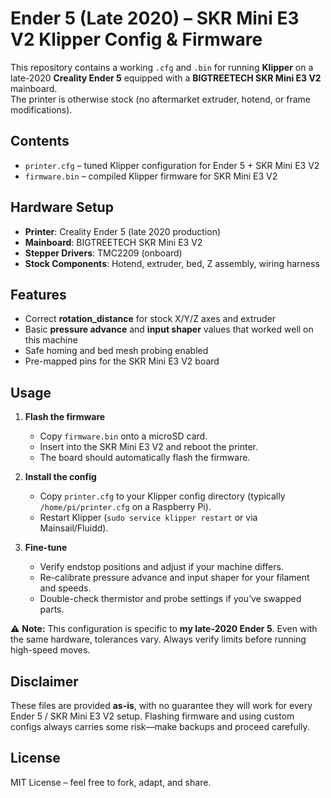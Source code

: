 # Ender 5 (Late 2020) – SKR Mini E3 V2 Klipper Config & Firmware

This repository contains a working `.cfg` and `.bin` for running **Klipper** on a late-2020 **Creality Ender 5** equipped with a **BIGTREETECH SKR Mini E3 V2** mainboard.  
The printer is otherwise stock (no aftermarket extruder, hotend, or frame modifications).

## Contents
- `printer.cfg` – tuned Klipper configuration for Ender 5 + SKR Mini E3 V2  
- `firmware.bin` – compiled Klipper firmware for SKR Mini E3 V2

## Hardware Setup
- **Printer**: Creality Ender 5 (late 2020 production)  
- **Mainboard**: BIGTREETECH SKR Mini E3 V2  
- **Stepper Drivers**: TMC2209 (onboard)  
- **Stock Components**: Hotend, extruder, bed, Z assembly, wiring harness

## Features
- Correct **rotation_distance** for stock X/Y/Z axes and extruder  
- Basic **pressure advance** and **input shaper** values that worked well on this machine  
- Safe homing and bed mesh probing enabled  
- Pre-mapped pins for the SKR Mini E3 V2 board

## Usage

1. **Flash the firmware**  
   - Copy `firmware.bin` onto a microSD card.  
   - Insert into the SKR Mini E3 V2 and reboot the printer.  
   - The board should automatically flash the firmware.  

2. **Install the config**  
   - Copy `printer.cfg` to your Klipper config directory (typically `/home/pi/printer.cfg` on a Raspberry Pi).  
   - Restart Klipper (`sudo service klipper restart` or via Mainsail/Fluidd).  

3. **Fine-tune**  
   - Verify endstop positions and adjust if your machine differs.  
   - Re-calibrate pressure advance and input shaper for your filament and speeds.  
   - Double-check thermistor and probe settings if you’ve swapped parts.  

⚠️ **Note:** This configuration is specific to **my late-2020 Ender 5**. Even with the same hardware, tolerances vary. Always verify limits before running high-speed moves.

## Disclaimer
These files are provided **as-is**, with no guarantee they will work for every Ender 5 / SKR Mini E3 V2 setup. Flashing firmware and using custom configs always carries some risk—make backups and proceed carefully.

## License
MIT License – feel free to fork, adapt, and share.
